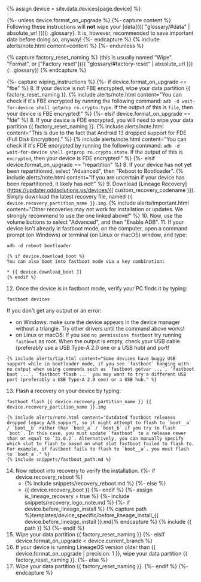 {% assign device = site.data.devices[page.device] %}

{%- unless device.format_on_upgrade %}
{%- capture content %}
Following these instructions will **not** wipe your [data]({{ "glossary/#data" | absolute_url }}){: .glossary}. It is, however, recommended to save important data before doing so, anyway!
{%- endcapture %}
{% include alerts/note.html content=content %}
{%- endunless %}

{% capture factory_reset_naming %}
(this is usually named "Wipe", "Format", or ["Factory reset"]({{ "glossary/#factory-reset" | absolute_url }}){: .glossary})
{% endcapture %}

{%- capture wiping_instructions %}
{%- if device.format_on_upgrade == "fbe" %}
8. If your device is not FBE encrypted, wipe your data partition {{ factory_reset_naming }}.
    {% include alerts/note.html content="You can check if it's FBE encrypted by running the following command: `adb -d wait-for-device shell getprop ro.crypto.type`.
    If the output of this is `file`, then your device is FBE encrypted!" %}
{%- elsif device.format_on_upgrade == "fde" %}
8. If your device is FDE encrypted, you will need to wipe your data partition {{ factory_reset_naming }}.
    {% include alerts/note.html content="This is due to the fact that Android 13 dropped support for FDE (Full Disk Encryption)." %}
    {% include alerts/note.html content="You can check if it's FDE encrypted by running the following command: `adb -d wait-for-device shell getprop ro.crypto.state`.
    If the output of this is `encrypted`, then your device is FDE encrypted!" %}
{%- elsif device.format_on_upgrade == "repartition" %}
8. If your device has not yet been repartitioned, select "Advanced", then "Reboot to Bootloader".
    {% include alerts/note.html content="If you are uncertain if your device has been repartitioned, it likely has not!" %}
9. Download [Lineage Recovery](https://updater.oddsolutions.us/devices/{{ custom_recovery_codename }}). Simply download the latest recovery file, named `{{ device.recovery_partition_name }}.img`.
    {% include alerts/important.html content="Other recoveries may not work for installation or updates. We strongly recommend to use the one linked above!" %}
10. Now, use the volume buttons to select "Advanced", and then "Enable ADB".
11. If your device isn't already in fastboot mode, on the computer, open a command prompt (on Windows) or terminal (on Linux or macOS) window, and type:
```
adb -d reboot bootloader
```
    {% if device.download_boot %}
    You can also boot into fastboot mode via a key combination:

    * {{ device.download_boot }}
    {% endif %}
12. Once the device is in fastboot mode, verify your PC finds it by typing:
```
fastboot devices
```
  If you don't get any output or an error:
   * on Windows: make sure the device appears in the device manager without a triangle. Try other drivers until the command above works!
   * on Linux or macOS: If you see `no permissions fastboot` try running `fastboot` as root. When the output is empty, check your USB cable (preferably use a USB Type-A 2.0 one or a USB hub) and port!

    {% include alerts/tip.html content="Some devices have buggy USB support while in bootloader mode, if you see `fastboot` hanging with no output when using commands such as `fastboot getvar ...`, `fastboot boot ...`, `fastboot flash ...` you may want to try a different USB port (preferably a USB Type-A 2.0 one) or a USB hub." %}

13. Flash a recovery on your device by typing:
```
fastboot flash {{ device.recovery_partition_name }} {{ device.recovery_partition_name }}.img
```
    {% include alerts/note.html content="Outdated fastboot releases dropped legacy A/B support, so it might attempt to flash to `boot__a` / `boot__b` rather than `boot_a` / `boot_b` if you try to flash `boot`. In this case, you must update `fastboot` to a release newer than or equal to `31.0.2`. Alternatively, you can manually specify which slot to flash to based on what slot fastboot failed to flash to. For example, if fastboot fails to flash to `boot__a`, you must flash to `boot_a`." %}
    {% include snippets/fastboot_path.md %}
14. Now reboot into recovery to verify the installation.
    {%- if device.recovery_reboot %}
    * {% include snippets/recovery_reboot.md %}
    {%- else %}
    * {{ device.recovery_boot }}
    {%- endif %}
{%- assign is_lineage_recovery = true %}
{%- include snippets/recovery_logo_note.md %}
{%- if device.before_lineage_install %}
{% capture path %}templates/device_specific/before_lineage_install_{{ device.before_lineage_install }}.md{% endcapture %}
{% include {{ path }} %}
{%- endif %}
15. Wipe your data partition {{ factory_reset_naming }}
{%- elsif device.format_on_upgrade < device.current_branch %}
8. If your device is running LineageOS version older than {{ device.format_on_upgrade | precision: 1 }}, wipe your data partition {{ factory_reset_naming }}.
{%- else %}
8. Wipe your data partition {{ factory_reset_naming }}.
{%- endif %}
{%- endcapture %}
